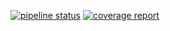 [![pipeline status](https://gitlab.lrde.epita.fr/mroynard/metaprog/badges/master/pipeline.svg)](https://gitlab.lrde.epita.fr/mroynard/metaprog/commits/master) [![coverage report](https://gitlab.lrde.epita.fr/mroynard/metaprog/badges/master/coverage.svg)](https://gitlab.lrde.epita.fr/mroynard/metaprog/commits/master)
